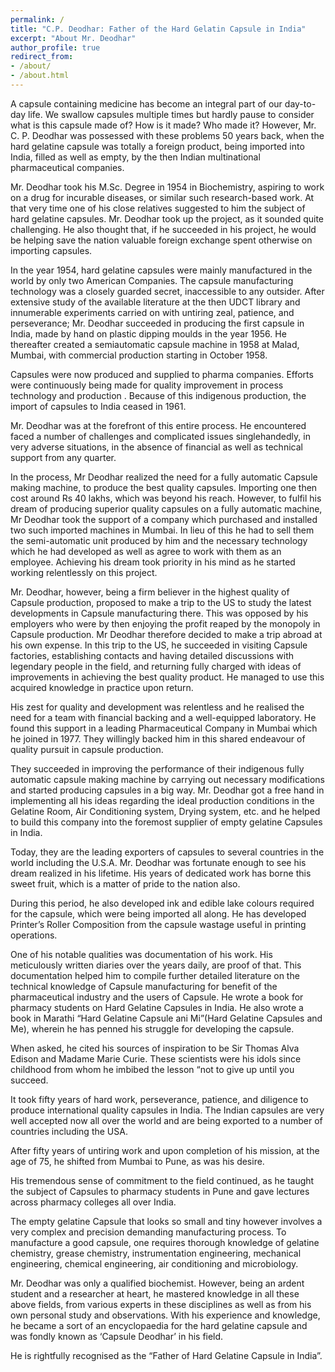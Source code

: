 ```yaml
---
permalink: /
title: "C.P. Deodhar: Father of the Hard Gelatin Capsule in India"
excerpt: "About Mr. Deodhar"
author_profile: true
redirect_from: 
- /about/
- /about.html
---
```


A capsule containing medicine has become an integral part of our day-to-day
life. We swallow capsules multiple times but hardly pause to consider what is
this capsule made of? How is it made? Who made it? However, Mr. C. P. Deodhar
was possessed with these problems 50 years back, when the hard gelatine capsule
was totally a foreign product, being imported into India, filled as well as
empty, by the then Indian multinational pharmaceutical companies.

  Mr. Deodhar took his M.Sc. Degree in 1954 in Biochemistry, aspiring to work
on a drug for incurable diseases, or similar such research-based work. At that
very time one of his close relatives suggested to him the subject of hard
gelatine capsules. Mr. Deodhar took up the project, as it sounded quite
challenging. He also thought that, if he succeeded in his project, he would be
helping save the nation valuable foreign exchange spent otherwise on importing
capsules.



  In the year 1954, hard gelatine capsules were mainly manufactured in the
world by only two American Companies. The capsule manufacturing technology was
a closely guarded secret, inaccessible to any outsider. After extensive
study of the available literature at the then UDCT library and innumerable
experiments carried on with untiring zeal, patience, and perseverance; Mr.
Deodhar succeeded in producing the first capsule in India, made by hand on
plastic dipping moulds in the year 1956. He thereafter created a semiautomatic
capsule machine in 1958 at Malad, Mumbai, with commercial production starting
in October 1958. 



  Capsules were now produced and supplied to pharma companies. Efforts were
continuously being made for quality improvement in  process technology and
production . Because of this indigenous production, the import of capsules to
India ceased in 1961.



  Mr. Deodhar was at the forefront of this entire process. He encountered faced
a number of challenges and complicated issues singlehandedly, in very adverse
situations, in the absence of  financial as well as technical support from any
quarter. 



  In the process, Mr Deodhar realized the need for a fully automatic Capsule
making machine, to produce the best quality capsules. Importing one then cost
around Rs 40 lakhs, which was beyond his reach. However, to fulfil his dream of
producing superior quality capsules on a fully automatic machine, Mr Deodhar
took the support of a company which purchased and installed two
such imported machines in Mumbai. In lieu of this he had to sell them the
semi-automatic unit produced by him and the necessary technology which he had
developed as well as agree to work with them as an
employee. Achieving his dream took priority in his mind as he started working
relentlessly on this project. 



  Mr. Deodhar, however, being a firm believer in the highest quality of Capsule
production, proposed to make a trip to the US to study the latest
developments in Capsule manufacturing there. This was opposed by his employers
who were by then enjoying the profit reaped by the monopoly in Capsule
production. Mr Deodhar therefore decided to make a trip abroad at his own
expense. In this trip to the US, he succeeded in visiting Capsule factories,
establishing contacts and having detailed discussions with legendary people in
the field, and returning fully charged with ideas of improvements in achieving
the best quality product. He managed to use this acquired knowledge in practice
upon return. 



  His zest for quality and development was relentless and he realised the need
for a team with financial backing and a well-equipped laboratory. He found this
support in a leading Pharmaceutical Company in Mumbai which he
joined in 1977. They willingly backed him in this shared endeavour of quality
pursuit in capsule production.



  They succeeded in improving the performance of their indigenous fully
automatic capsule making machine by carrying out necessary modifications and
started producing capsules in a big way. Mr. Deodhar got a free hand in
implementing all his ideas regarding the ideal production conditions in the
Gelatine Room, Air Conditioning system, Drying system, etc. and he helped to
build this company into the foremost supplier of empty gelatine Capsules in
India. 



  Today, they are the leading exporters of capsules to several countries in the
world including the U.S.A. Mr. Deodhar was fortunate enough to see his dream
realized in his lifetime. His years of dedicated work has borne this sweet
fruit, which is a matter of pride to the nation also.


  During this period, he also developed ink and edible lake colours required
for the capsule, which were being imported all along. He has developed
Printer’s Roller Composition from the capsule wastage useful in printing
operations. 



  One of his notable qualities was documentation of his work. His meticulously
written diaries over the years daily, are proof of that. This documentation
helped him to compile further detailed literature on the technical knowledge of
Capsule manufacturing for benefit of the pharmaceutical industry and the users
of Capsule.  He wrote a book for pharmacy students on Hard Gelatine Capsules in
India. He also wrote a book in Marathi “Hard Gelatine Capsule ani Mi”(Hard
Gelatine Capsules and Me), wherein he has penned his struggle for developing
the capsule. 



  When asked, he cited his sources of inspiration to be Sir Thomas Alva Edison
and Madame Marie Curie. These scientists were his idols since childhood from
whom he imbibed the lesson “not to give up until you succeed.



  It took fifty years of hard work, perseverance, patience, and diligence to
produce international quality capsules in India. The Indian capsules are very
well accepted now all over the world and are being exported to a number of
countries including the USA. 



  After fifty years of untiring work and upon completion of his mission, at the
age of 75, he shifted from Mumbai to Pune, as was his desire.



  His tremendous sense of commitment to the field continued, as he taught the
subject of Capsules to pharmacy students in Pune and gave lectures across
pharmacy colleges all over India. 



  The empty gelatine Capsule that looks so small and tiny however involves a
very complex and precision demanding manufacturing process. To manufacture a
good capsule, one requires thorough knowledge of gelatine chemistry, grease
chemistry, instrumentation engineering, mechanical engineering, chemical
engineering, air conditioning and microbiology. 

  Mr. Deodhar was only a qualified biochemist. However, being an ardent student
and a researcher at heart, he mastered knowledge in all these above fields,
from various experts in these disciplines as well as from his own personal
study and observations. With his experience and knowledge, he became a sort of
an encyclopaedia for the hard gelatine capsule and was fondly known as ‘Capsule
Deodhar’ in his field. 



  He is rightfully recognised as the “Father of Hard Gelatine Capsule in
India”. 


